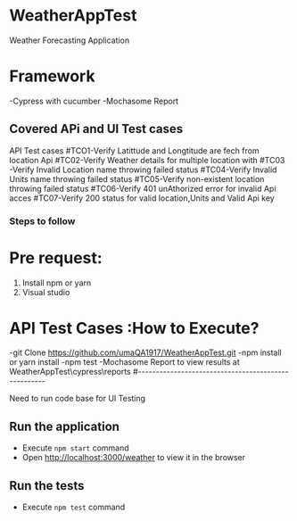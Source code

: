# WeatherAppTest
Weather Forecasting Application
# Framework
 -Cypress with cucumber
 -Mochasome Report
 
## Covered APi and UI Test cases ##
API Test cases
#TCO1-Verify Latittude and Longtitude are fech from location Api
#TC02-Verify Weather details for multiple location with
#TC03 -Verify Invalid Location name throwing failed status
#TC04-Verify Invalid Units name throwing failed status
#TC05-Verify non-existent location throwing failed status
#TC06-Verify 401 unAthorized error for invalid Api acces
#TC07-Verify 200 status for valid location,Units and Valid Api key

### Steps to follow ########

# Pre request:
1. Install npm or yarn
2. Visual studio

# API Test Cases :How to Execute?
   -git Clone https://github.com/umaQA1917/WeatherAppTest.git
   -npm install or yarn install
   -npm test 
   -Mochasome Report to view results at WeatherAppTest\cypress\reports
#----------------------------------------------------

Need to run code base for UI Testing 
## Run the application
- Execute `npm start` command
- Open [http://localhost:3000/weather](http://localhost:3000/weather) to view it in the browser

## Run the tests

- Execute `npm test` command